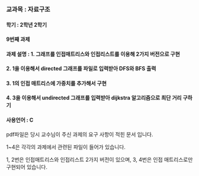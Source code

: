 ### 교과목 : 자료구조
#### 학기 : 2학년 2학기
#### 9번째 과제
#### 과제 설명 : 1. 그래프를 인접매트리스와 인접리스트를 이용해 2가지 버전으로 구현
#### 2. 1을 이용해서 directed 그래프를 파일로 입력받아 DFS와 BFS 출력
#### 3. 1의 인접 매트리스에 가중치를 추가해서 구현
#### 4. 3을 이용해서 undirected 그래프를 입력받아 dijkstra 알고리즘으로 최단 거리 구하기
#### 사용언어 : C

pdf파일은 당시 교수님이 주신 과제의 요구 사항이 적힌 문서 입니다.

1~4은 각각의 과제에서 관련된 파일이 들어가 있습니다.

1, 2번은 인접매트리스와 인접리스트 2가지 버전이 있으며, 3, 4번은 인접 매트리스로만 구현되어 있습니다.
